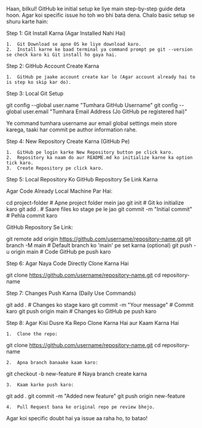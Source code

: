 Haan, bilkul! GitHub ke initial setup ke liye main step-by-step guide deta hoon. Agar koi specific issue ho toh wo bhi bata dena. Chalo basic setup se shuru karte hain:

Step 1: Git Install Karna (Agar Installed Nahi Hai)

	1.	Git Download se apne OS ke liye download karo.
	2.	Install karne ke baad terminal ya command prompt pe git --version se check karo ki Git install ho gaya hai.

Step 2: GitHub Account Create Karna

	1.	GitHub pe jaake account create kar lo (Agar account already hai to is step ko skip kar do).

Step 3: Local Git Setup

git config --global user.name "Tumhara GitHub Username"
git config --global user.email "Tumhara Email Address (Jo GitHub pe registered hai)"

Ye command tumhara username aur email global settings mein store karega, taaki har commit pe author information rahe.

Step 4: New Repository Create Karna (GitHub Pe)

	1.	GitHub pe login karke New Repository button pe click karo.
	2.	Repository ka naam do aur README.md ko initialize karne ka option tick karo.
	3.	Create Repository pe click karo.

Step 5: Local Repository Ko GitHub Repository Se Link Karna

Agar Code Already Local Machine Par Hai:

cd project-folder  # Apne project folder mein jao
git init  # Git ko initialize karo
git add .  # Saare files ko stage pe le jao
git commit -m "Initial commit"  # Pehla commit karo

GitHub Repository Se Link:

git remote add origin https://github.com/username/repository-name.git
git branch -M main  # Default branch ko 'main' pe set karna (optional)
git push -u origin main  # Code GitHub pe push karo

Step 6: Agar Naya Code Directly Clone Karna Hai

git clone https://github.com/username/repository-name.git
cd repository-name

Step 7: Changes Push Karna (Daily Use Commands)

git add .  # Changes ko stage karo
git commit -m "Your message"  # Commit karo
git push origin main  # Changes ko GitHub pe push karo

Step 8: Agar Kisi Dusre Ka Repo Clone Karna Hai aur Kaam Karna Hai

	1.	Clone the repo:

git clone https://github.com/username/repository-name.git
cd repository-name


	2.	Apna branch banaake kaam karo:

git checkout -b new-feature  # Naya branch create karna


	3.	Kaam karke push karo:

git add .
git commit -m "Added new feature"
git push origin new-feature


	4.	Pull Request bana ke original repo pe review bhejo.

Agar koi specific doubt hai ya issue aa raha ho, to batao!